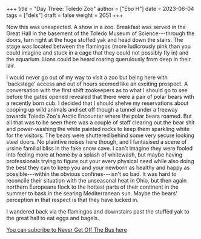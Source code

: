 +++
title = "Day Three: Toledo Zoo"
author = ["Ebo H"]
date = 2023-06-04
tags = ["dels"]
draft = false
weight = 2051
+++

Now this was unexpected. A show in a zoo.
Breakfast was served in the Great Hall in the basement of the Toledo Museum of Science---through the doors, turn right at the huge stuffed yak and head down the stairs.
The stage was located between the flamingos (more ludicrously pink than you could imagine and stuck in a cage that they could not possibly fly in) and the aquarium.
Lions could be heard roaring querulously from deep in their lair.

I would never go out of my way to visit a zoo but being here with 'backstage' access and out of hours seemed like an exciting prospect. A conversation with the first shift zookeepers as to what I should go to see before the gates opened revealed that there were a pair of polar bears with a recently born cub. I decided that I should shelve my reservations about cooping up wild animals and set off though a tunnel under a freeway towards Toledo Zoo's Arctic Encounter where the polar bears roamed. But all that was to be seen there was a couple of staff clearing out the bear shit and power-washing the white painted rocks to keep them sparkling white for the visitors.
The bears were shuttered behind some very secure looking steel doors. No plaintive noises here though, and I fantasised a scene of ursine familial bliss in the fake snow cave.
I can't imagine they were fooled into feeling more at home by a splash of whitewash, but maybe having professionals trying to figure out your every physical need while also doing the best they can to keep you and your newborn as healthy and happy as possible---within the obvious confines---isn't so bad.
It was hard to reconcile their situation with the unseasonal heat in Ohio, but then again northern Europeans flock to the hottest parts of their continent in the summer to bask in the searing Mediterranean sun. Maybe the bears' perception in that respect is that they have lucked in.

I wandered back via the flamingos and downstairs past the stuffed yak to the great hall to eat eggs and bagels.

[You can subcribe to Never Get Off The Bus here](https://never-get-off-the-bus.ghost.io/#/portal/)
